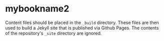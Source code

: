 # mybookname2

Content files should be placed in the `_build` directory. These files are then used to build a Jekyll site that is published via Github Pages. The contents of the repository's `_site` directory are ignored.
